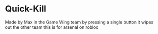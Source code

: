 # Quick-Kill
Made by Max in the Game Wing team by pressing a single button it wipes out the other team this is for arsenal on roblox
